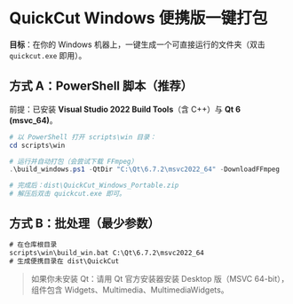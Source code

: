 # QuickCut Windows 便携版一键打包

**目标**：在你的 Windows 机器上，一键生成一个可直接运行的文件夹（双击 `quickcut.exe` 即用）。

## 方式 A：PowerShell 脚本（推荐）
前提：已安装 **Visual Studio 2022 Build Tools**（含 C++）与 **Qt 6 (msvc_64)**。

```powershell
# 以 PowerShell 打开 scripts\win 目录：
cd scripts\win

# 运行并自动打包（会尝试下载 FFmpeg）
.\build_windows.ps1 -QtDir "C:\Qt\6.7.2\msvc2022_64" -DownloadFFmpeg

# 完成后：dist\QuickCut_Windows_Portable.zip
# 解压后双击 quickcut.exe 即可。
```

## 方式 B：批处理（最少参数）
```bat
# 在仓库根目录
scripts\win\build_win.bat C:\Qt\6.7.2\msvc2022_64
# 生成便携目录在 dist\QuickCut
```

> 如果你未安装 Qt：请用 Qt 官方安装器安装 Desktop 版（MSVC 64-bit），组件包含 Widgets、Multimedia、MultimediaWidgets。